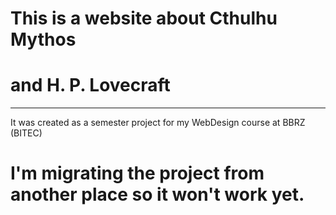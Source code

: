 # This is a website about Cthulhu Mythos 
#       and H. P. Lovecraft
________

It was created as a semester project for my WebDesign course at BBRZ (BITEC)

# I'm migrating the project from another place so it won't work yet.
